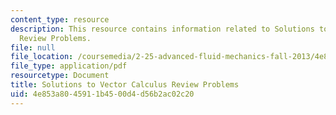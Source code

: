 ```yaml
---
content_type: resource
description: This resource contains information related to Solutions to Vector Calculus
  Review Problems.
file: null
file_location: /coursemedia/2-25-advanced-fluid-mechanics-fall-2013/4e853a8045911b4500d4d56b2ac02c20_MIT2_25F13_Vector_Problem.pdf
file_type: application/pdf
resourcetype: Document
title: Solutions to Vector Calculus Review Problems
uid: 4e853a80-4591-1b45-00d4-d56b2ac02c20
---
```


